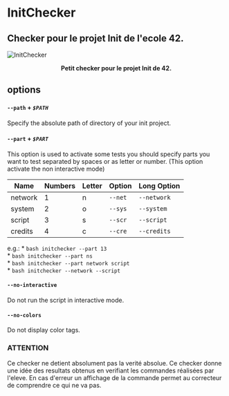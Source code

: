 # InitChecker
## Checker pour le projet Init de l'ecole 42.
![InitChecker](https://zupimages.net/up/19/02/hcfw.png)
<p align="center">
  <b>Petit checker pour le projet Init de 42.</b><br>
</p>

## options

#### `--path` + *`$PATH`*

Specify the absolute path of directory of your init project.

#### `--part` + *`$PART`*

This option is used to activate some tests you should specify parts you want to test separated by spaces or as letter or number.
(This option activate the non interactive mode)

| Name    | Numbers | Letter | Option  | Long Option |
| ------- | ------- | ------ | ------- | ----------- |
| network | 1       | n      | `--net` | `--network` |
| system  | 2       | o      | `--sys` | `--system`  |
| script  | 3       | s      | `--scr` | `--script`  |
| credits | 4       | c      | `--cre` | `--credits` |

e.g.:	* `bash initchecker --part 13`  
		* `bash initchecker --part ns`  
		* `bash initchecker --part network script`  
		* `bash initchecker --network --script`  

#### `--no-interactive`

Do not run the script in interactive mode.

#### `--no-colors`

Do not display color tags.

### ATTENTION
Ce checker ne detient absolument pas la verité absolue.
Ce checker donne une idée des resultats obtenus en verifiant les commandes réalisées par l'eleve.
En cas d'erreur un affichage de la commande permet au correcteur de comprendre ce qui ne va pas.
